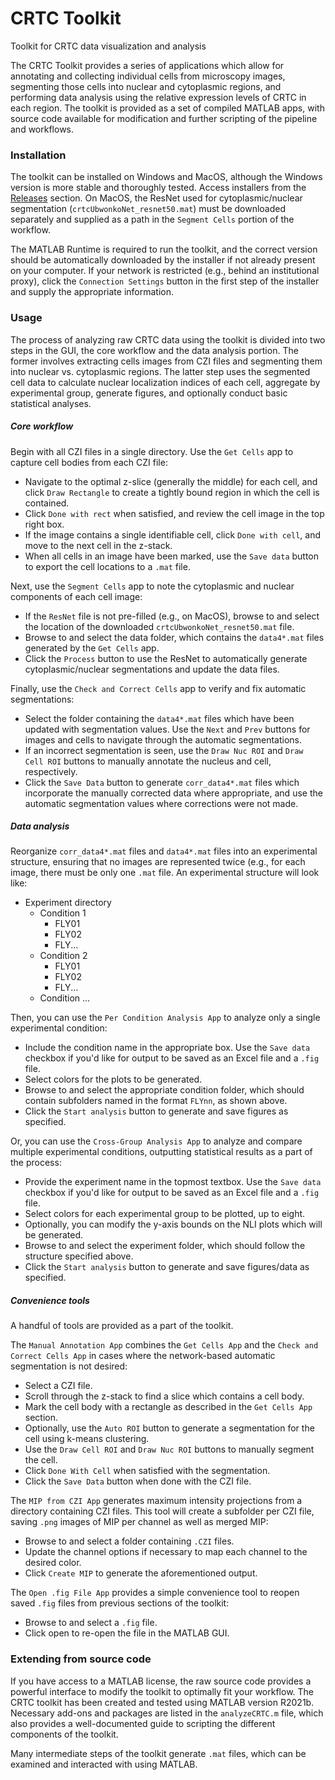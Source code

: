 # CRTC Toolkit

Toolkit for CRTC data visualization and analysis

The CRTC Toolkit provides a series of applications which allow for annotating and collecting individual cells from microscopy images, segmenting those cells into nuclear and cytoplasmic regions, and performing data analysis using the relative expression levels of CRTC in each region. The toolkit is provided as a set of compiled MATLAB apps, with source code available for modification and further scripting of the pipeline and workflows.

### Installation
The toolkit can be installed on Windows and MacOS, although the Windows version is more stable and thoroughly tested. Access installers from the [Releases](https://github.com/HattoriLabUTSW/CRTCtoolkit/releases) section. On MacOS, the ResNet used for cytoplasmic/nuclear segmentation (`crtcUbwonkoNet_resnet50.mat`) must be downloaded separately and supplied as a path in the `Segment Cells` portion of the workflow.

The MATLAB Runtime is required to run the toolkit, and the correct version should be automatically downloaded by the installer if not already present on your computer. If your network is restricted (e.g., behind an institutional proxy), click the `Connection Settings` button in the first step of the installer and supply the appropriate information.

### Usage
The process of analyzing raw CRTC data using the toolkit is divided into two steps in the GUI, the core workflow and the data analysis portion. The former involves extracting cells images from CZI files and segmenting them into nuclear vs. cytoplasmic regions. The latter step uses the segmented cell data to calculate nuclear localization indices of each cell, aggregate by experimental group, generate figures, and optionally conduct basic statistical analyses.

##### Core workflow
Begin with all CZI files in a single directory. Use the `Get Cells` app to capture cell bodies from each CZI file:
- Navigate to the optimal z-slice (generally the middle) for each cell, and click `Draw Rectangle` to create a tightly bound region in which the cell is contained. 
- Click `Done with rect` when satisfied, and review the cell image in the top right box. 
- If the image contains a single identifiable cell, click `Done with cell`, and move to the next cell in the z-stack.
- When all cells in an image have been marked, use the `Save data` button to export the cell locations to a `.mat` file.

Next, use the `Segment Cells` app to note the cytoplasmic and nuclear components of each cell image:
- If the `ResNet` file is not pre-filled (e.g., on MacOS), browse to and select the location of the downloaded `crtcUbwonkoNet_resnet50.mat` file.
- Browse to and select the data folder, which contains the `data4*.mat` files generated by the `Get Cells` app.
- Click the `Process` button to use the ResNet to automatically generate cytoplasmic/nuclear segmentations and update the data files.

Finally, use the `Check and Correct Cells` app to verify and fix automatic segmentations:
- Select the folder containing the `data4*.mat` files which have been updated with segmentation values. Use the `Next` and `Prev` buttons for images and cells to navigate through the automatic segmentations.
- If an incorrect segmentation is seen, use the `Draw Nuc ROI` and `Draw Cell ROI` buttons to manually annotate the nucleus and cell, respectively.
- Click the `Save Data` button to generate `corr_data4*.mat` files which incorporate the manually corrected data where appropriate, and use the automatic segmentation values where corrections were not made.

##### Data analysis
Reorganize `corr_data4*.mat` files and `data4*.mat` files into an experimental structure, ensuring that no images are represented twice (e.g., for each image, there must be only one `.mat` file. An experimental structure will look like:
- Experiment directory
  - Condition 1
    - FLY01
    - FLY02
    - FLY...
  - Condition 2
    - FLY01
    - FLY02
    - FLY...
  - Condition ...

Then, you can use the `Per Condition Analysis App` to analyze only a single experimental condition:
- Include the condition name in the appropriate box. Use the `Save data` checkbox if you'd like for output to be saved as an Excel file and a `.fig` file.
- Select colors for the plots to be generated.
- Browse to and select the appropriate condition folder, which should contain subfolders named in the format `FLYnn`, as shown above.
- Click the `Start analysis` button to generate and save figures as specified.

Or, you can use the `Cross-Group Analysis App` to analyze and compare multiple experimental conditions, outputting statistical results as a part of the process:
- Provide the experiment name in the topmost textbox. Use the `Save data` checkbox if you'd like for output to be saved as an Excel file and a `.fig` file.
- Select colors for each experimental group to be plotted, up to eight. 
- Optionally, you can modify the y-axis bounds on the NLI plots which will be generated.
- Browse to and select the experiment folder, which should follow the structure specified above.
- Click the `Start analysis` button to generate and save figures/data as specified.

##### Convenience tools
A handful of tools are provided as a part of the toolkit. 

The `Manual Annotation App` combines the `Get Cells App` and the `Check and Correct Cells App` in cases where the network-based automatic segmentation is not desired:
- Select a CZI file.
- Scroll through the z-stack to find a slice which contains a cell body.
- Mark the cell body with a rectangle as described in the `Get Cells App` section.
- Optionally, use the `Auto ROI` button to generate a segmentation for the cell using k-means clustering.
- Use the `Draw Cell ROI` and `Draw Nuc ROI` buttons to manually segment the cell.
- Click `Done With Cell` when satisfied with the segmentation.
- Click the `Save Data` button when done with the CZI file.

The `MIP from CZI App` generates maximum intensity projections from a directory containing CZI files. This tool will create a subfolder per CZI file, saving `.png` images of MIP per channel as well as merged MIP:
- Browse to and select a folder containing `.CZI` files.
- Update the channel options if necessary to map each channel to the desired color.
- Click `Create MIP` to generate the aforementioned output.

The `Open .fig File App` provides a simple convenience tool to reopen saved `.fig` files from previous sections of the toolkit:
- Browse to and select a `.fig` file.
- Click open to re-open the file in the MATLAB GUI. 

### Extending from source code
If you have access to a MATLAB license, the raw source code provides a powerful interface to modify the toolkit to optimally fit your workflow. The CRTC toolkit has been created and tested using MATLAB version R2021b. Necessary add-ons and packages are listed in the `analyzeCRTC.m` file, which also provides a well-documented guide to scripting the different components of the toolkit. 

Many intermediate steps of the toolkit generate `.mat` files, which can be examined and interacted with using MATLAB.
